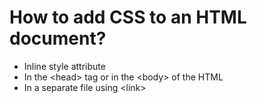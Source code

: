# How to add CSS to an HTML document?


* Inline style attribute
* In the &lt;head&gt; tag or in the &lt;body&gt; of the HTML
* In a separate file using &lt;link&gt;


